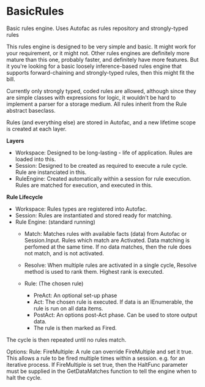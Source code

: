 # BasicRules
Basic rules engine. Uses Autofac as rules repository and strongly-typed rules

This rules engine is designed to be very simple and basic. It might work for your requirement, or it might not. 
Other rules engines are definitely more mature than this one, probably faster, and definitely have more features. 
But it you're looking for a basic loosely inference-based rules engine that supports forward-chaining and strongly-typed rules, then this might fit the bill.

Currently only strongly typed, coded rules are allowed, although since they are simple classes with expressions for logic, it wouldn't be hard to implement a parser for a storage medium. All rules inherit from the Rule abstract baseclass.

Rules (and everything else) are stored in Autofac, and a new lifetime scope is created at each layer.

**Layers**
  * Workspace: Designed to be long-lasting - life of application. Rules are loaded into this.
  * Session: Designed to be created as required to execute a rule cycle. Rule are instanciated in this.
  * RuleEngine: Created automatically within a session for rule execution. Rules are matched for execution, and executed in this.

**Rule Lifecycle**
  * Workspace: Rules types are registered into Autofac.
  * Session: Rules are instantiated and stored ready for matching.
  * Rule Engine: (standard running)
    * Match: Matches rules with available facts (data) from Autofac or Session.Input. Rules which match are Activated.
           Data matching is perfomed at the same time. If no data matches, then the rule does not match, and is not activated.
    * Resolve: When multiple rules are activated in a single cycle, Resolve method is used to rank them. Highest rank is executed.

    * Rule: (The chosen rule)
        * PreAct: An optional set-up phase
        * Act: The chosen rule is executed. If data is an IEnumerable, the rule is run on all data items.
        * PostAct: An options post-Act phase. Can be used to store output data.
        * The rule is then marked as Fired.
  
The cycle is then repeated until no rules match.

Options:
  Rule:
    FireMultiple: A rule can override FireMultiple and set it true. This allows a rule to be fired multiple times within a session. e.g. for an iterative process.
      If FireMultiple is set true, then the HaltFunc parameter must be supplied in the GetDataMatches function to tell the engine when to halt the cycle.
    
